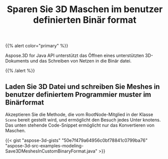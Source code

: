 ﻿---
title: Sparen Sie 3D Maschen im benutzer definierten Binär format
type: docs
weight: 30
url: /de/java/save-3d-meshes-in-custom-binary-format/
description: Aspose.3D for Java API unterstützt das Öffnen eines unterstützten 3D-Dokuments und das Schreiben von Netzen in die Binär datei.
---
{{% alert color="primary" %}} 

Aspose.3D for Java API unterstützt das Öffnen eines unterstützten 3D-Dokuments und das Schreiben von Netzen in die Binär datei.

{{% /alert %}} 
## **Laden Sie 3D Datei und schreiben Sie Meshes in benutzer definiertem Programmier muster im Binärformat**
Akzeptieren Sie die Methode, die vom RootNode-Mitglied in der Klasse `Scene` bereit gestellt wird, und ermöglicht den Besuch jedes Unter knotens. Das unten stehende Code-Snippet ermöglicht nur das Konvertieren von Maschen.

{{< gist "aspose-3d-gists" "50e7f479a64956c0bf78841c0799ba76" "aspose-3d-src-examples-modeling-Save3DMeshesInCustomBinaryFormat.java" >}}
